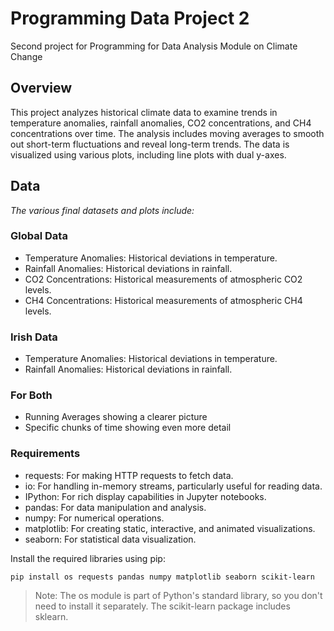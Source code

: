 # Programming Data Project 2

Second project for Programming for Data Analysis Module on Climate Change

## Overview

This project analyzes historical climate data to examine trends in temperature anomalies, rainfall anomalies, CO2 concentrations, and CH4 concentrations over time. The analysis includes moving averages to smooth out short-term fluctuations and reveal long-term trends. The data is visualized using various plots, including line plots with dual y-axes.

## Data

*The various final datasets and plots include:*

### Global Data

- Temperature Anomalies: Historical deviations in temperature.
- Rainfall Anomalies: Historical deviations in rainfall.
- CO2 Concentrations: Historical measurements of atmospheric CO2 levels.
- CH4 Concentrations: Historical measurements of atmospheric CH4 levels.

### Irish Data

- Temperature Anomalies: Historical deviations in temperature.
- Rainfall Anomalies: Historical deviations in rainfall.
  
### For Both

- Running Averages showing a clearer picture
- Specific chunks of time showing even more detail


### Requirements

- requests: For making HTTP requests to fetch data.
- io: For handling in-memory streams, particularly useful for reading data.
- IPython: For rich display capabilities in Jupyter notebooks.
- pandas: For data manipulation and analysis.
- numpy: For numerical operations.
- matplotlib: For creating static, interactive, and animated visualizations.
- seaborn: For statistical data visualization.

Install the required libraries using pip:

`pip install os requests pandas numpy matplotlib seaborn scikit-learn`
>Note: The os module is part of Python's standard library, so you don't need to install it separately. The scikit-learn package includes sklearn.


